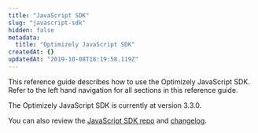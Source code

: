 ```yaml
---
title: "JavaScript SDK"
slug: "javascript-sdk"
hidden: false
metadata: 
  title: "Optimizely JavaScript SDK"
createdAt: {}
updatedAt: "2019-10-08T18:19:58.119Z"
---
```

This reference guide describes how to use the Optimizely JavaScript SDK. Refer to the left hand navigation for all sections in this reference guide.

The Optimizely JavaScript SDK is currently at version 3.3.0.

You can also review the [JavaScript SDK repo](https://github.com/optimizely/javascript-sdk) and [changelog](https://github.com/optimizely/javascript-sdk/blob/v3.3.0/packages/optimizely-sdk/CHANGELOG.MD).